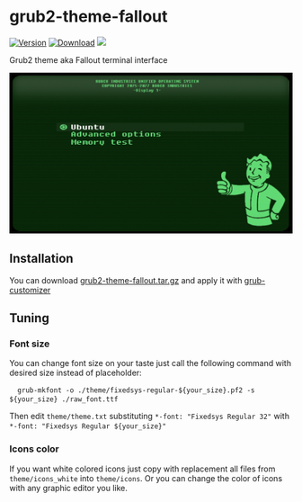 # grub2-theme-fallout


[![Version][version img]][version]
[![Download][download img]][download]
[![][license img]][license]

Grub2 theme aka Fallout terminal interface

![Screenshot](preview.png)

## Installation

You can download [grub2-theme-fallout.tar.gz][download] and apply it with [grub-customizer](https://launchpad.net/grub-customizer)

## Tuning

### Font size

You can change font size on your taste just call the following command with desired size instead of placeholder:
```
  grub-mkfont -o ./theme/fixedsys-regular-${your_size}.pf2 -s ${your_size} ./raw_font.ttf
```

Then edit `theme/theme.txt` substituting `*-font: "Fixedsys Regular 32"` with `*-font: "Fixedsys Regular ${your_size}"`

### Icons color

If you want white colored icons just copy with replacement all files from `theme/icons_white` into `theme/icons`.
Or you can change the color of icons with any graphic editor you like.


[version]:../../releases/tag/1.0
[version img]:https://img.shields.io/badge/version-1.0-blue.svg
[download]:../../releases/download/1.0/grub2-fallout-theme.tar.gz
[download img]:https://img.shields.io/badge/download-.tar.gz-brightgreen.svg
[license]:LICENSE
[license img]:https://img.shields.io/badge/License-MIT-blue.svg
